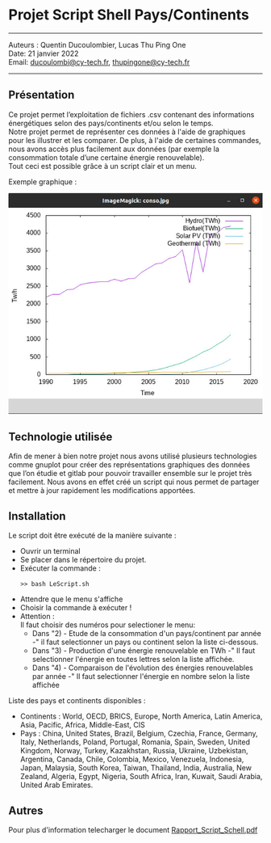 # Projet Script Shell Pays/Continents
---

Auteurs : Quentin Ducoulombier, Lucas Thu Ping One  
Date: 21 janvier 2022  
Email: ducoulombi@cy-tech.fr, thupingone@cy-tech.fr

---
## Présentation

Ce projet permet l’exploitation de fichiers .csv contenant des informations
énergétiques selon des pays/continents et/ou selon le temps.  
Notre projet permet de représenter ces données à l'aide de graphiques pour les illustrer et les comparer. De plus, à l'aide de certaines commandes, nous avons accès plus facilement aux données (par exemple la consommation totale d’une certaine énergie renouvelable).  
Tout ceci est possible grâce à un script clair et un menu.  
  
Exemple graphique :
  
![Graphique comparant les energies](./ressourcesReadme/screenProjetScriptShell.png)

## Technologie utilisée

Afin de mener à bien notre projet nous avons utilisé plusieurs technologies comme gnuplot pour créer des représentations graphiques des données que l’on étudie et gitlab pour pouvoir travailler ensemble sur le projet très facilement. Nous avons en effet créé un script qui nous permet de partager et mettre à jour rapidement les modifications apportées.

## Installation 

Le script doit être exécuté de la manière suivante :

- Ouvrir un terminal
- Se placer dans le répertoire du projet.
- Exécuter la commande :
  ```
  >> bash LeScript.sh 
  ```
- Attendre que le menu s'affiche
- Choisir la commande à exécuter !
- Attention :   
    Il faut choisir des numéros pour selectioner le menu:  
    - Dans "2) - Etude de la consommation d'un pays/continent par année -" il faut selectionner un pays ou continent selon la liste ci-dessous.
    - Dans "3) - Production d'une énergie renouvelable en TWh -" Il faut selectionner l'énergie en toutes lettres selon la liste affichée.
    - Dans "4) - Comparaison de l'évolution des énergies renouvelables par année -" Il faut selectionner l'énergie en nombre selon la liste affichée


Liste des pays et continents disponibles :
- Continents : World, OECD, BRICS, Europe, North America, Latin America, Asia, Pacific, Africa, Middle-East, CIS
- Pays : China,  United States,  Brazil,  Belgium,  Czechia, France, Germany, Italy, Netherlands, Poland, Portugal, Romania, Spain, Sweden, United Kingdom, Norway, Turkey, Kazakhstan, Russia, Ukraine, Uzbekistan, Argentina, Canada, Chile, Colombia, Mexico, Venezuela, Indonesia, Japan, Malaysia, South Korea, Taiwan, Thailand, India, Australia, New Zealand, Algeria, Egypt, Nigeria, South Africa, Iran, Kuwait, Saudi Arabia, United Arab Emirates.

## Autres

Pour plus d'information telecharger le document [Rapport_Script_Schell.pdf](./Rapport_Script_Shell.pdf)